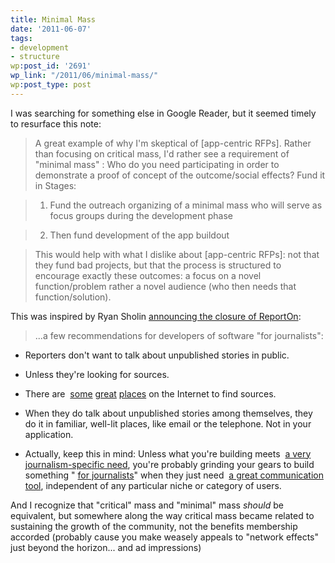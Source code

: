 ```yaml
---
title: Minimal Mass
date: '2011-06-07'
tags:
- development
- structure
wp:post_id: '2691'
wp_link: "/2011/06/minimal-mass/"
wp:post_type: post
---
```


I was searching for something else in Google Reader, but it seemed timely to resurface this note:

> A great example of why I'm skeptical of [app-centric RFPs]. Rather than focusing on critical mass, I'd rather see a requirement of "minimal mass" : Who do you need participating in order to demonstrate a proof of concept of the outcome/social effects? Fund it in Stages:

>

> 1. Fund the outreach organizing of a minimal mass who will serve as focus groups during the development phase

>

> 2. Then fund development of the app buildout

>

> This would help with what I dislike about [app-centric RFPs]: not that they fund bad projects, but that the process is structured to encourage exactly these outcomes: a focus on a novel function/problem rather a novel audience (who then needs that function/solution).

This was inspired by Ryan Sholin [announcing the closure of ReportOn](http://www.pbs.org/idealab/2010/12/lessons-learned-from-reportingon363.html):

> ...a few recommendations for developers of software "for journalists":

>

>

- Reporters don't want to talk about unpublished stories in public.

>

- Unless they're looking for sources.

>

- There are  [some](http://twitter.com/) [great](http://facebook.com/) [places](http://helpareporter.com/) on the Internet to find sources.

>

- When they do talk about unpublished stories among themselves, they do it in familiar, well-lit places, like email or the telephone. Not in your application.

>

- Actually, keep this in mind: Unless what you're building meets  [a very journalism-specific need](http://www.documentcloud.org/home), you're probably grinding your gears to build something " [for journalists](http://blog.journotwit.com/journotwit-has-closed)" when they just need  [a great communication tool](http://tweetdeck.com/), independent of any particular niche or category of users.

>

>

And I recognize that "critical" mass and "minimal" mass _should_ be equivalent, but somewhere along the way critical mass became related to sustaining the growth of the community, not the benefits membership accorded (probably cause you make weasely appeals to "network effects" just beyond the horizon... and ad impressions)
